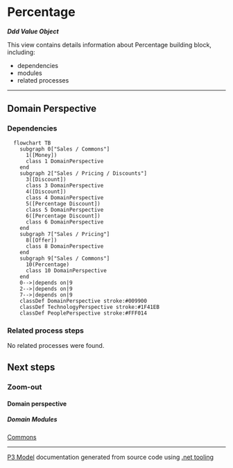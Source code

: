 ﻿
# Percentage

***Ddd Value Object***  

This view contains details information about Percentage building block, including:
- dependencies
- modules
- related processes  

---



## Domain Perspective


### Dependencies

```mermaid
  flowchart TB
    subgraph 0["Sales / Commons"]
      1([Money])
      class 1 DomainPerspective
    end
    subgraph 2["Sales / Pricing / Discounts"]
      3([Discount])
      class 3 DomainPerspective
      4([Discount])
      class 4 DomainPerspective
      5([Percentage Discount])
      class 5 DomainPerspective
      6([Percentage Discount])
      class 6 DomainPerspective
    end
    subgraph 7["Sales / Pricing"]
      8([Offer])
      class 8 DomainPerspective
    end
    subgraph 9["Sales / Commons"]
      10(Percentage)
      class 10 DomainPerspective
    end
    0-->|depends on|9
    2-->|depends on|9
    7-->|depends on|9
    classDef DomainPerspective stroke:#009900
    classDef TechnologyPerspective stroke:#1F41EB
    classDef PeoplePerspective stroke:#FFF014
```

### Related process steps

No related processes were found.  

## Next steps


### Zoom-out


#### Domain perspective


##### Domain Modules

[Commons](Commons.md)  

---

[P3 Model](https://github.com/P3-model/P3-model) documentation generated from source code using [.net tooling](https://github.com/P3-model/P3-model-dotnet)